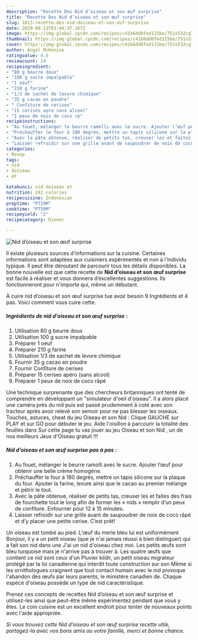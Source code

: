 ```yaml
---
description: "Recette Des Nid d’oiseau et son œuf surprise"
title: "Recette Des Nid d’oiseau et son œuf surprise"
slug: 1813-recette-des-nid-doiseau-et-son-ouf-surprise
date: 2020-08-13T03:44:37.167Z
image: https://img-global.cpcdn.com/recipes/c41b6dd0fed115be/751x532cq70/nid-doiseau-et-son-oeuf-surprise-photo-principale-de-la-recette.jpg
thumbnail: https://img-global.cpcdn.com/recipes/c41b6dd0fed115be/751x532cq70/nid-doiseau-et-son-oeuf-surprise-photo-principale-de-la-recette.jpg
cover: https://img-global.cpcdn.com/recipes/c41b6dd0fed115be/751x532cq70/nid-doiseau-et-son-oeuf-surprise-photo-principale-de-la-recette.jpg
author: Angel McKenzie
ratingvalue: 4.6
reviewcount: 14
recipeingredient:
- "80 g beurre doux"
- "100 g sucre impalpable"
- "1 oeuf"
- "210 g farine"
- "1/3 de sachet de levure chimique"
- "35 g cacao en poudre"
- " Confiture de cerises"
- "15 cerises apro sans alcool"
- "1 peux de noix de coco rp"
recipeinstructions:
- "Au fouet, mélanger le beurre ramolli avec le sucre. Ajouter l’œuf pour obtenir une belle crème homogène."
- "Préchauffer le four à 180 degrés, mettre un tapis silicone sur la plaque du four. Ajouter la farine, levure ainsi que le cacao au premier mélange et pétrir le tout."
- "Avec la pâte obtenue, réaliser de petits tas, creuser les et faites des frais de fourchette tout le long afin de former les « nids » remplir d’un peux de confiture. Enfourner pour 12 à 15 minutes."
- "Laisser refroidir sur une grille avant de saupoudrer de noix de coco râpé et d’y placer une petite cerise. C’est prêt!"
categories:
- Resep
tags:
- nid
- doiseau
- et

katakunci: nid doiseau et 
nutrition: 241 calories
recipecuisine: Indonesian
preptime: "PT19M"
cooktime: "PT50M"
recipeyield: "2"
recipecategory: Dinner

---
```



![Nid d’oiseau et son œuf surprise](https://img-global.cpcdn.com/recipes/c41b6dd0fed115be/751x532cq70/nid-doiseau-et-son-oeuf-surprise-photo-principale-de-la-recette.jpg)

Il existe plusieurs sources d'informations sur la cuisine. Certaines informations sont adaptées aux cuisiniers expérimentés et non à l'individu typique. Il peut être déroutant de parcourir tous les détails disponibles. La bonne nouvelle est que cette recette de <strong> Nid d’oiseau et son œuf surprise </strong> est facile à réaliser et vous donnera d’excellentes suggestions. Ils fonctionneront pour n'importe qui, même un débutant.

<!--inarticleads1-->

À cuire nid d’oiseau et son œuf surprise tue avoir besoin 9 Ingrédients et 4 pas. Voici comment vous cuire cette.

##### Ingrédients de nid d’oiseau et son œuf surprise :

1. Utilisation 80 g beurre doux
1. Utilisation 100 g sucre impalpable
1. Préparer 1 oeuf
1. Préparer 210 g farine
1. Utilisation 1/3 de sachet de levure chimique
1. Fournir 35 g cacao en poudre
1. Fournir  Confiture de cerises
1. Préparer 15 cerises apéro (sans alcool)
1. Préparer 1 peux de noix de coco râpé


Une technique surprenante que des chercheurs britanniques ont tenté de comprendre en développant un &#34;simulateur d&#39;oeil d&#39;oiseau&#34;. Il a alors placé une caméra près du nid puis est passé prudemment à coté avec son tracteur après avoir relevé son semoir pour ne pas blesser les oiseaux. Touches, astuces, cheat du jeu Oiseau et son Nid : Clique GAUCHE sur PLAY et sur GO pour débuter le jeu. Aide l&#39;oisillon à parcourir la totalité des feuilles dans Sur cette page tu vas jouer au jeu Oiseau et son Nid , un de nos meilleurs Jeux d&#39;Oiseau gratuit !!! 

<!--inarticleads2-->

##### Nid d’oiseau et son œuf surprise pas à pas :

1. Au fouet, mélanger le beurre ramolli avec le sucre. Ajouter l’œuf pour obtenir une belle crème homogène.
1. Préchauffer le four à 180 degrés, mettre un tapis silicone sur la plaque du four. Ajouter la farine, levure ainsi que le cacao au premier mélange et pétrir le tout.
1. Avec la pâte obtenue, réaliser de petits tas, creuser les et faites des frais de fourchette tout le long afin de former les « nids » remplir d’un peux de confiture. Enfourner pour 12 à 15 minutes.
1. Laisser refroidir sur une grille avant de saupoudrer de noix de coco râpé et d’y placer une petite cerise. C’est prêt!


Un oiseau est tombé au pied. L&#39;œuf du merle bleu lui est uniformément Bonjour, il y a un petit oiseau (que je n&#39;ai jamais réussi à bien distinguer) qui a fait son nid dans une J&#39;ai un nid d&#39;oiseau chez moi. Les petits œufs sont bleu turquoise mais je n&#39;arrive pas à trouver à. Les quatre œufs que contient ce nid sont ceux d&#39;un Pluvier kildir, un petit oiseau migrateur protégé par la loi canadienne qui interdit toute construction sur son Même si les ornithologues craignent que tout contact humain avec le nid provoque l&#39;abandon des œufs par leurs parents, le ministère canadien de. Chaque espèce d&#39;oiseau possède un type de nid caractéristique. 

<!--inarticleads1-->

<p>
Prenez ces concepts de recettes Nid d’oiseau et son œuf surprise et utilisez-les ainsi que peut-être même expérimentez pendant que vous y êtes. Le coin cuisine est un excellent endroit pour tenter de nouveaux points avec l'aide appropriée.
</p>

<p>
<i>Si vous trouvez cette Nid d’oiseau et son œuf surprise recette utile, partagez-la avec vos bons amis ou votre famille, merci et bonne chance.</i>
</p>
